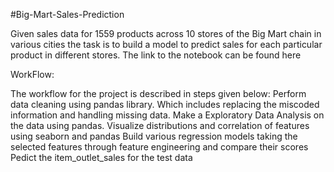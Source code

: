 #Big-Mart-Sales-Prediction

Given sales data for 1559 products across 10 stores of the Big Mart chain in various cities the task is to build a model to predict sales for each particular product in different stores. The link to the notebook can be found here

WorkFlow:

The workflow for the project is described in steps given below:
Perform data cleaning using pandas library. Which includes replacing the miscoded information and handling missing data.
Make a Exploratory Data Analysis on the data using pandas.
Visualize distributions and correlation of features using seaborn and pandas
Build various regression models taking the selected features through feature engineering and compare their scores
Pedict the item_outlet_sales for the test data
